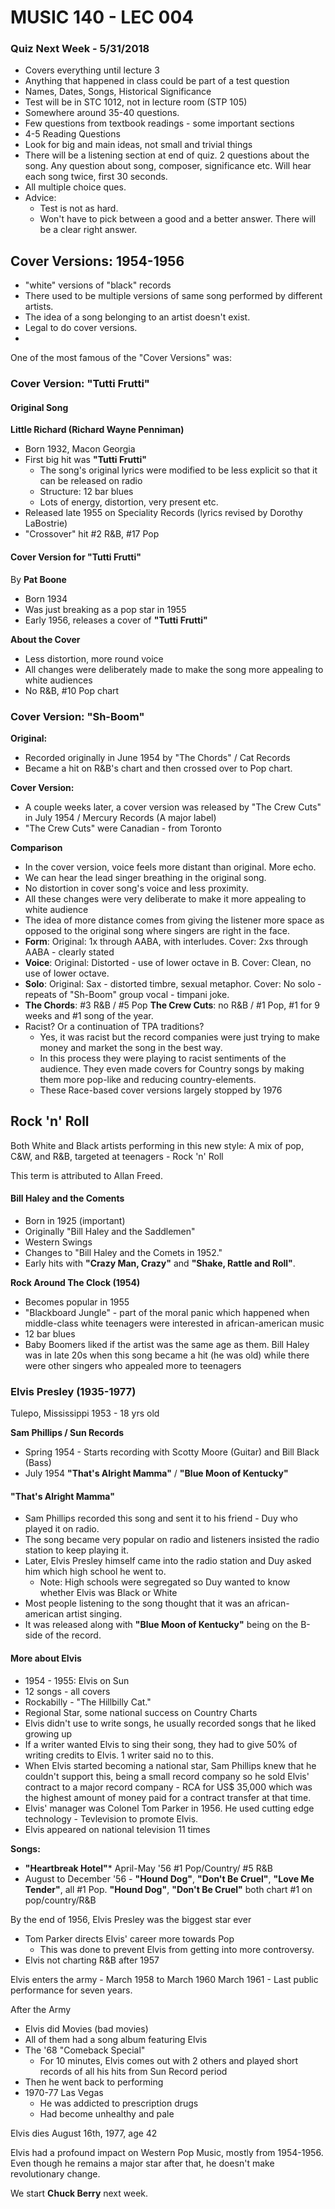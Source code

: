 # MUSIC 140 - LEC 004
### Quiz Next Week - 5/31/2018
- Covers everything until lecture 3
- Anything that happened in class could be part of a test question
- Names, Dates, Songs, Historical Significance
- Test will be in STC 1012, not in lecture room (STP 105)
- Somewhere around 35-40 questions.
- Few questions from textbook readings - some important sections
- 4-5 Reading Questions
- Look for big and main ideas, not small and trivial things
- There will be a listening section at end of quiz. 2 questions about the song. Any question about song, composer, significance etc. Will hear each song twice, first 30 seconds.
- All multiple choice ques.
- Advice:
  - Test is not as hard.
  - Won't have to pick between a good and a better answer. There will be a clear right answer.

## Cover Versions: 1954-1956
- "white" versions of "black" records
- There used to be multiple versions of same song performed by different artists.
- The idea of a song belonging to an artist doesn't exist.
- Legal to do cover versions.
- 

One of the most famous of the "Cover Versions" was:

### Cover Version: "Tutti Frutti"
#### Original Song
**Little Richard (Richard Wayne Penniman)**
- Born 1932, Macon Georgia
- First big hit was **"Tutti Frutti"**
  - The song's original lyrics were modified to be less explicit so that it can be released on radio
  - Structure: 12 bar blues
  - Lots of energy, distortion, very present etc.
- Released late 1955 on Speciality Records (lyrics revised by Dorothy LaBostrie)
- "Crossover" hit #2 R&B, #17 Pop

#### Cover Version for "Tutti Frutti"
By **Pat Boone**
- Born 1934
- Was just breaking as a pop star in 1955
- Early 1956, releases a cover of **"Tutti Frutti"**

**About the Cover**
- Less distortion, more round voice
- All changes were deliberately made to make the song more appealing to white audiences
- No R&B, #10 Pop chart

### Cover Version: "Sh-Boom"
**Original:**
- Recorded originally in June 1954 by "The Chords" / Cat Records
- Became a hit on R&B's chart and then crossed over to Pop chart.

**Cover Version:**
- A couple weeks later, a cover version was released by "The Crew Cuts" in July 1954 / Mercury Records (A major label)
- "The Crew Cuts" were Canadian - from Toronto

**Comparison**
- In the cover version, voice feels more distant than original. More echo.
- We can hear the lead singer breathing in the original song.
- No distortion in cover song's voice and less proximity.
- All these changes were very deliberate to make it more appealing to white audience
- The idea of more distance comes from giving the listener more space as opposed to the original song where singers are right in the face.
- **Form**:
Original: 1x through AABA, with interludes.
Cover: 2xs through AABA - clearly stated
- **Voice**:
Original: Distorted - use of lower octave in B.
Cover: Clean, no use of lower octave.
- **Solo**:
Original: Sax - distorted timbre, sexual metaphor.
Cover: No solo - repeats of "Sh-Boom" group vocal - timpani joke.
- **The Chords**: #3 R&B / #5 Pop
**The Crew Cuts**: no R&B / #1 Pop, #1 for 9 weeks and #1 song of the year.
- Racist? Or a continuation of TPA traditions?
  - Yes, it was racist but the record companies were just trying to make money and market the song in the best way.
  - In this process they were playing to racist sentiments of the audience. They even made covers for Country songs by making them more pop-like and reducing country-elements.
  - These Race-based cover versions largely stopped by 1976

## Rock 'n' Roll
Both White and Black artists performing in this new style: A mix of pop, C&W, and R&B, targeted at teenagers - Rock 'n' Roll

This term is attributed to Allan Freed.

#### Bill Haley and the Coments
- Born in 1925 (important)
- Originally "Bill Haley and the Saddlemen"
- Western Swings
- Changes to "Bill Haley and the Comets in 1952."
- Early hits with **"Crazy Man, Crazy"** and **"Shake, Rattle and Roll"**.

**Rock Around The Clock (1954)**
- Becomes popular in 1955
- "Blackboard Jungle" - part of the moral panic which happened when middle-class white teenagers were interested in african-american music
- 12 bar blues
- Baby Boomers liked if the artist was the same age as them. Bill Haley was in late 20s when this song became a hit (he was old) while there were other singers who appealed more to teenagers

### Elvis Presley (1935-1977)
Tulepo, Mississippi
1953 - 18 yrs old

**Sam Phillips / Sun Records**
- Spring 1954 - Starts recording with Scotty Moore (Guitar) and Bill Black (Bass)
- July 1954 **"That's Alright Mamma"** / **"Blue Moon of Kentucky"**

#### "That's Alright Mamma"
- Sam Phillips recorded this song and sent it to his friend - Duy who played it on radio.
- The song became very popular on radio and listeners insisted the radio station to keep playing it.
- Later, Elvis Presley himself came into the radio station and Duy asked him which high school he went to.
  - Note: High schools were segregated so Duy wanted to know whether Elvis was Black or White
- Most people listening to the song thought that it was an african-american artist singing.
- It was released along with **"Blue Moon of Kentucky"** being on the B-side of the record.

#### More about Elvis
- 1954 - 1955: Elvis on Sun
- 12 songs - all covers
- Rockabilly - "The Hillbilly Cat."
- Regional Star, some national success on Country Charts
- Elvis didn't use to write songs, he usually recorded songs that he liked growing up
- If a writer wanted Elvis to sing their song, they had to give 50% of writing credits to Elvis. 1 writer said no to this.
- When Elvis started becoming a national star, Sam Phillips knew that he couldn't support this, being a small record company so he sold Elvis' contract to a major record company - RCA for US$ 35,000 which was the highest amount of money paid for a contract transfer at that time.
- Elvis' manager was Colonel Tom Parker in 1956. He used cutting edge technology - Tevlevision to promote Elvis.
- Elvis appeared on national television 11 times

**Songs:**
- **"Heartbreak Hotel"*** April-May '56 #1 Pop/Country/ #5 R&B
- August to December '56 - **"Hound Dog"**, **"Don't Be Cruel"**, **"Love Me Tender"**, all #1 Pop. **"Hound Dog"**, **"Don't Be Cruel"** both chart #1 on pop/country/R&B

By the end of 1956, Elvis Presley was the biggest star ever

- Tom Parker directs Elvis' career more towards Pop
  - This was done to prevent Elvis from getting into more controversy.
- Elvis not charting R&B after 1957

Elvis enters the army - March 1958 to March 1960
March 1961 - Last public performance for seven years.

After the Army
- Elvis did Movies (bad movies)
- All of them had a song album featuring Elvis
- The '68 "Comeback Special"
  - For 10 minutes, Elvis comes out with 2 others and played short records of all his hits from Sun Record period
- Then he went back to performing
- 1970-77 Las Vegas
  - He was addicted to prescription drugs
  - Had become unhealthy and pale

Elvis dies August 16th, 1977, age 42

Elvis had a profound impact on Western Pop Music, mostly from 1954-1956. Even though he remains a major star after that, he doesn't make revolutionary change.

We start **Chuck Berry** next week.
<!--stackedit_data:
eyJoaXN0b3J5IjpbLTEwMzgwNzk3NTQsLTI2MzY1NzcxMCwxMj
Y2ODIzMzQ0LC0xMDU0NTYxNDQ4LDc2MjIyNzQ4MSwxNjA2NjM2
MTkwLC05NzU0MzMwNTMsLTI5OTcyOTA1NywtOTQ4Mjk5NTU5LC
0xNjAyOTc5NTksMTM0NjQ3ODE0NiwtMTgwMDEwNTM2OCw2Mzcy
NjAxMjAsMTc2OTA2NTAxOCwtMTU0NTQzMDQ3NSwxMTUyNDU1Nz
QzXX0=
-->